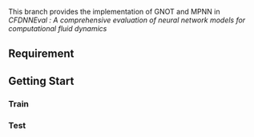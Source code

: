 This branch provides the implementation of GNOT and MPNN in *CFDNNEval : A comprehensive evaluation of neural network models for computational fluid dynamics*

## Requirement

## Getting Start

### Train

### Test